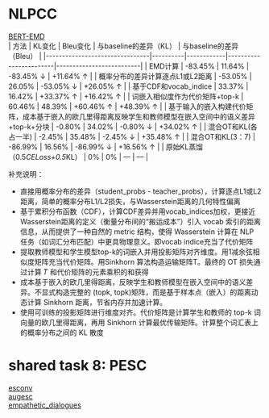 # NLPCC  
[BERT-EMD](https://github.com/lxk00/BERT-EMD)  
| 方法                           | KL变化   | Bleu变化   | 与baseline的差异（KL） | 与baseline的差异（Bleu） |
|--------------------------------|----------|------------|------------------------|--------------------------|
| EMD计算                        | -83.45%  | 11.64%     | -83.45% ↓              | +11.64% ↑                |
| 概率分布的差异计算逐点L1或L2距离 | -53.05%  | 26.05%     | -53.05% ↓              | +26.05% ↑                |
| 基于CDF和vocab_indice            | 33.37%   | 16.42%     | +33.37% ↑              | +16.42% ↑                |
| 词嵌入相似度作为代价矩阵+top-k   | 60.46%   | 48.39%     | +60.46% ↑              | +48.39% ↑                |
| 基于输入的嵌入构建代价矩阵，成本基于嵌入的欧几里得距离反映学生和教师模型在嵌入空间中的语义差异+top-k+分块 | -0.80%   | 34.02%     | -0.80% ↓               | +34.02% ↑                |
| 混合OT和KL(各占一半)            | -2.45%   | 35.48%     | -2.45% ↓               | +35.48% ↑                |
| 混合OT和KL(3：7)                | -86.99%  | 16.56%     | -86.99% ↓              | +16.56% ↑                |
| 原始KL蒸馏（0.5*CELoss+0.5*KL）  | 0%       | 0%         | —                      | —                        |

补充说明：
- 直接用概率分布的差异（student_probs - teacher_probs），计算逐点L1或L2距离，简单的概率分布L1/L2损失，与Wasserstein距离的几何特性偏离
- 基于累积分布函数（CDF），计算CDF差异并用vocab_indices加权，更接近Wasserstein距离的定义（衡量分布间的“搬运成本”）引入 vocab 索引的距离信息，从而提供了一种自然的 metric 结构，使得 Wasserstein 计算在 NLP 任务（如词汇分布匹配）中更具物理意义。即vocab indice充当了代价矩阵
- 提取教师模型和学生模型top-k的词嵌入并用投影矩阵对齐维度。用1减余弦相似度矩阵充当代价矩阵。用Sinkhorn 算法构造运输矩阵T。最终的 OT 损失通过计算 𝑇 和代价矩阵的元素乘积的和获得
- 成本基于嵌入的欧几里得距离，反映学生和教师模型在嵌入空间中的语义差异。不显式构造完整的 (topk, topk)矩阵，而是基于样本点（嵌入）的距离动态计算 Sinkhorn 距离，节省内存并加速计算。
- 使用可训练的投影矩阵进行维度对齐。代价矩阵是计算学生和教师的 top-k 词向量的欧几里得距离，再用 Sinkhorn 计算最优传输矩阵。计算整个词汇表上的概率分布之间的 KL 散度

# shared task 8: PESC  
[esconv](https://huggingface.co/datasets/thu-coai/esconv)  
[augesc](https://huggingface.co/datasets/thu-coai/augesc)  
[empathetic_dialogues](https://huggingface.co/datasets/facebook/empathetic_dialogues)  
